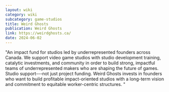 ```yaml
---
layout: wiki
category: wiki
subcategory: game-studios
title: Weird Ghosts
publication: Weird Ghosts
link: https://weirdghosts.ca/
date: 2024-06-02
---
```


"An impact fund for studios led by underrepresented founders across Canada. We support video game studios with studio development training, catalytic investments, and community in order to build strong, impactful teams of underrepresented makers who are shaping the future of games. Studio support---not just project funding. Weird Ghosts invests in founders who want to build profitable impact-oriented studios with a long-term vision and commitment to equitable worker-centric structures. "

